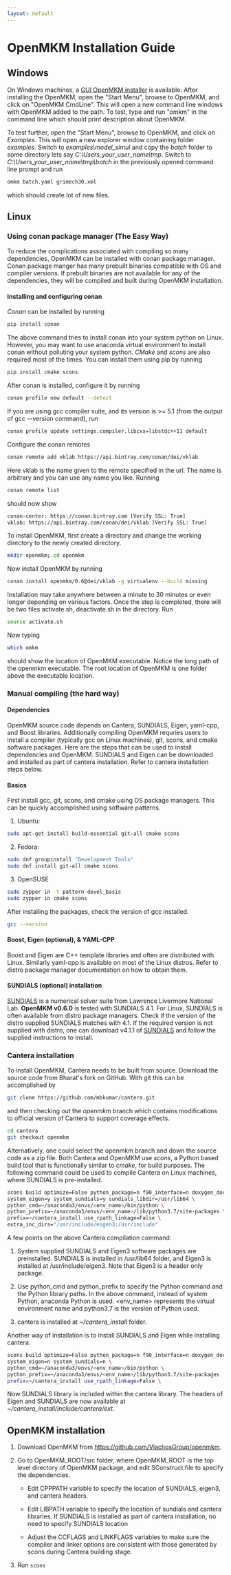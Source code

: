 ```yaml
---
layout: default
---
```


# OpenMKM Installation Guide

## Windows
On Windows machines, a [GUI OpenMKM installer][OpenMKM_installer] is available. 
After installing the OpenMKM, open the "Start Menu", browse to OpenMKM, and click on "OpenMKM CmdLine". 
This will open a new command line windows with OpenMKM added to the path. To test, type and run "omkm" in the command line 
which should print description about OpenMKM. 

To test further, open the "Start Menu", browse to OpenMKM, and click on *Examples*. This will open a new explorer window containing folder *examples*.
Switch to *examples\model_simul* and copy the *batch* folder to some directory lets say *C:\Users\_your_user_name\tmp*. Switch to 
*C:\Users\_your_user_name\tmp\batch* in the previously opened command line prompt and run 
```bash
omkm batch.yaml grimech30.xml
```
which should create lot of new files.


## Linux

### Using conan package manager (The Easy Way)
To reduce the complications associated with compiling so many dependencies, OpenMKM can be installed with conan package manager. 
Conan package manger has many prebuilt binaries compatible with OS and compiler versions. 
If prebuilt binaries are not available for any of the dependencies, they will be compiled and built during OpenMKM installation.

#### Installing and configuring conan
*Conan* can be installed by running 
```bash 
pip install conan
```
The above command tries to install conan into your system python on Linux. However, you may want to use anaconda virtual environment to install conan without polluting your system python. *CMake* and *scons* are also required most of the times. You can install them using pip by running
```bash
pip install cmake scons
```

After conan is installed, configure it by running 
```bash
conan profile new default --detect 
```
If you are using gcc compiler suite, and its version is >= 5.1 (from the output of gcc --version command), run
```bash
conan profile update settings.compiler.libcxx=libstdc++11 default
```

Configure the conan remotes
```bash
conan remote add vklab https://api.bintray.com/conan/dei/vklab 
```
Here vklab is the name given to the remote specified in the url. The name is arbitrary and you can use any name you like. Running 
```bash
conan remote list 
```
should now show
```bash
conan-center: https://conan.bintray.com [Verify SSL: True]
vklab: https://api.bintray.com/conan/dei/vklab [Verify SSL: True]
```

To install OpenMKM, first create a directory and change the working directory to the newly created directory.
```bash
mkdir openmkm; cd openmkm
```
Now install OpenMKM by running
```bash
conan install openmkm/0.6@dei/vklab -g virtualenv --build missing
```
Installation may take anywhere between a minute to 30 minutes or even longer depending on various factors. 
Once the step is completed, there will be two files activate.sh, deactivate.sh in the directory. Run
```bash
source activate.sh
```
Now typing 
```bash
which omkm
```
should show the location of OpenMKM executable. Notice the long path of the openmkm executable. 
The root location of OpenMKM is one folder above the executable location. 


### Manual compiling (the hard way)

#### Dependencies
OpenMKM source code depends on Cantera, SUNDIALS, Eigen, yaml-cpp, and Boost libraries. 
Additionally compiling OpenMKM requries  users to install a compiler (typically gcc on Linux machines), 
git, scons, and cmake software packages. Here are the
steps that can be used to install dependencies and OpenMKM.
SUNDIALS and Eigen can be downloaded and installed as part of cantera installation. 
Refer to cantera installation steps below.

#### Basics
First install gcc, git, scons, and cmake using OS package managers. This can be quickly accomplished using software patterns.

1. Ubuntu:
```bash
sudo apt-get install build-essential git-all cmake scons
```

2. Fedora: 
```bash
sudo dnf groupinstall "Development Tools"
sudo dnf install git-all cmake scons
```

3. OpenSUSE
```bash
sudo zypper in -t pattern devel_basis
sudo zypper in cmake scons
```

After installing the packages, check the version of gcc installed.
```bash
gcc --version
```


#### Boost, Eigen (optional), & YAML-CPP 
Boost and Eigen are C++ template libraries and often are distributed with Linux. 
Similarly yaml-cpp is available on most of the Linux distros.
Refer to distro package manager documentation on how to obtain them. 

#### SUNDIALS (optional) installation
[SUNDIALS][sundials_page] is a numerical solver suite from Lawrence Livermore
National Lab. **OpenMKM v0.6.0** is tested with SUNDIALS 4.1. For Linux, SUNDIALS is
often available from distro package managers. Check if the version of the distro 
supplied SUNDIALS matches with 4.1. If the required version is not
supplied with distro, one can download v4.1.1 of [SUNDIALS][sundials_download] and follow
the supplied instructions to install. 

### Cantera installation
To install OpenMKM, Cantera needs to be built from source. Download the source
code from Bharat's fork on GitHub. With git this can be accomplished by 
``` bash
git clone https://github.com/mbkumar/cantera.git
```
and then checking out  the *openmkm* branch which contains modifications 
to official version of Cantera to support coverage effects.
``` bash
cd cantera
git checkout openmkm
```
Alternatively, one could select the openmkm branch and down the source code as a zip file.
Both Cantera and OpenMKM use *scons*, a Python based build tool that is
functionally similar to *cmake*, for build purposes. The following command
could be used to compile Cantera on Linux machines, where SUNDIALS is pre-installed.
``` bash
scons build optimize=False python_package=n f90_interface=n doxygen_docs=n \
system_eigen=y system_sundials=y sundials_libdir=/usr/lib64 \
python_cmd=~/anaconda3/envs/<env_name>/bin/python \
python_prefix=~/anaconda3/envs/<env_name>/lib/python3.7/site-packages \
prefix=~/cantera_install use_rpath_linkage=False \
extra_inc_dirs="/usr/include/eigen3:/usr/include"
```

A few points on the above Cantera compilation command:
1. System supplied SUNDIALS and Eigen3 software packages are preinstalled.
   SUNDIALS is installed in /usr/lib64 folder, and Eigen3 is installed at
   /usr/include/eigen3. Note that Eigen3 is a header only package. 

2. Use python_cmd and python_prefix to specify the Python command and the
   Python library paths. In the above command, instead of system Python,
   anaconda Python is used. \<env_name\> represents the virtual environment
   name and python3.7 is the version of Python used. 

3. cantera is installed at *~/cantera_install* folder.

Another way of installation is to install SUNDIALS and Eigen while installing cantera.
``` bash
scons build optimize=False python_package=n f90_interface=n doxygen_docs=n \
system_eigen=n system_sundials=n \
python_cmd=~/anaconda3/envs/<env_name>/bin/python \
python_prefix=~/anaconda3/envs/<env_name>/lib/python3.7/site-packages 
prefix=~/cantera_install use_rpath_linkage=False \
```
Now SUNDIALS library is included within the cantera library. The headers of Eigen and SUNDIALS are now available at *~/cantera_install/include/cantera/ext*.

## OpenMKM installation

1. Download OpenMKM from https://github.com/VlachosGroup/openmkm.

2. Go to OpenMKM_ROOT/src folder, where OpenMKM_ROOT is the top level directory
   of OpenMKM package, and edit SConstruct file to specify the dependencies.

    * Edit CPPPATH variable to specify the location of SUNDIALS, eigen3, and 
      cantera headers.

    * Edit LIBPATH variable to specify the location of sundials and cantera
      libraries. If SUNDIALS is installed as part of cantera installation, no need to specify SUNDIALS location

    * Adjust the CCFLAGS and LINKFLAGS variables to make sure the compiler and
      linker options are consistent with those generated by scons during
      Cantera building stage. 

3. Run ```scons```  

[sundials_page]: https://computation.llnl.gov/projects/sundials/
[sundials_download]: https://computation.llnl.gov/projects/sundials/sundials-software
[OpenMKM_installer]: https://github.com/VlachosGroup/openmkm/blob/master/OpenMKMInstaller-0.6.0-win64.exe
